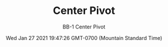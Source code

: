 ---
category: "wall-covering"
date: Wed Jan 27 2021 19:47:26 GMT-0700 (Mountain Standard Time)
description: "null"
designer: "Betsy Bannan"
href: "https://www.areaenvironments.com/betsy-bannan"
image_primary: "./img/BB+CenterPivot+Art+WEB.jpg"
image_secondary: "./img/BB+CenterPivot+Interior+WEB.jpg"
image_thumb: "./img/Betsy+Bannan.png"
manufacturer: "Area Environments"
slug: "/manufacturers/area-environments/wall-covering/center-pivot"
slug_destination: area-environments,
subtitle: "BB-1 Center Pivot"
tags:
  - "area-environments"
  - "wall-covering"
title: "Center Pivot"
---
